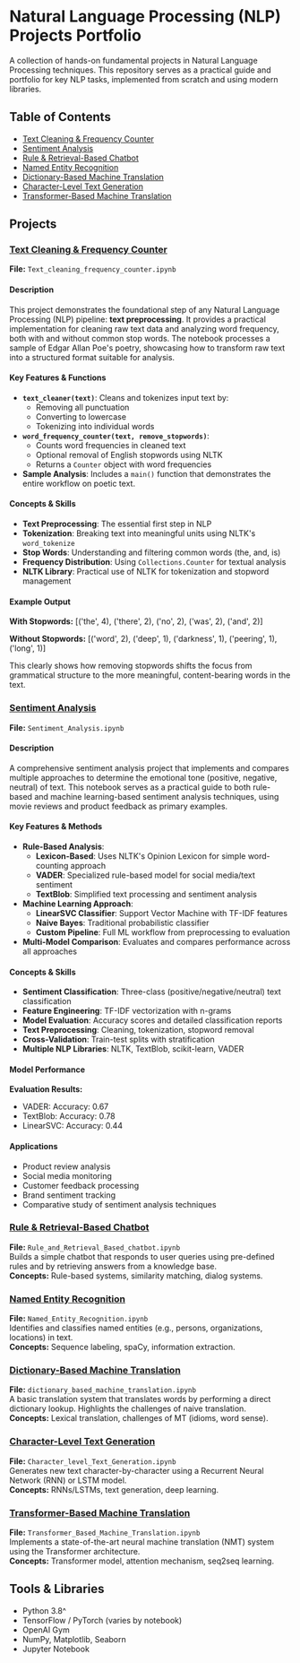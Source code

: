 # Natural Language Processing (NLP) Projects Portfolio

A collection of hands-on fundamental projects in Natural Language Processing techniques. This repository serves as a practical guide and portfolio for key NLP tasks, implemented from scratch and using modern libraries.

## Table of Contents

- [Text Cleaning & Frequency Counter](#text-cleaning--frequency-counter)
- [Sentiment Analysis](#sentiment-analysis)
- [Rule & Retrieval-Based Chatbot](#rule--retrieval-based-chatbot)
- [Named Entity Recognition](#named-entity-recognition)
- [Dictionary-Based Machine Translation](#dictionary-based-machine-translation)
- [Character-Level Text Generation](#character-level-text-generation)
- [Transformer-Based Machine Translation](#transformer-based-machine-translation)

## Projects

### [Text Cleaning & Frequency Counter](#text-cleaning--frequency-counter)
**File:** `Text_cleaning_frequency_counter.ipynb`  
#### Description
This project demonstrates the foundational step of any Natural Language Processing (NLP) pipeline: **text preprocessing**. It provides a practical implementation for cleaning raw text data and analyzing word frequency, both with and without common stop words. The notebook processes a sample of Edgar Allan Poe's poetry, showcasing how to transform raw text into a structured format suitable for analysis.

#### Key Features & Functions
- **`text_cleaner(text)`**: Cleans and tokenizes input text by:
  - Removing all punctuation
  - Converting to lowercase
  - Tokenizing into individual words
- **`word_frequency_counter(text, remove_stopwords)`**: 
  - Counts word frequencies in cleaned text
  - Optional removal of English stopwords using NLTK
  - Returns a `Counter` object with word frequencies
- **Sample Analysis**: Includes a `main()` function that demonstrates the entire workflow on poetic text.

#### Concepts & Skills
- **Text Preprocessing**: The essential first step in NLP
- **Tokenization**: Breaking text into meaningful units using NLTK's `word_tokenize`
- **Stop Words**: Understanding and filtering common words (the, and, is)
- **Frequency Distribution**: Using `Collections.Counter` for textual analysis
- **NLTK Library**: Practical use of NLTK for tokenization and stopword management

#### Example Output
**With Stopwords:** [('the', 4), ('there', 2), ('no', 2), ('was', 2), ('and', 2)]

**Without Stopwords:** [('word', 2), ('deep', 1), ('darkness', 1), ('peering', 1), ('long', 1)]

This clearly shows how removing stopwords shifts the focus from grammatical structure to the more meaningful, content-bearing words in the text.

### [Sentiment Analysis](#sentiment-analysis)
**File:** `Sentiment_Analysis.ipynb`  

#### Description
A comprehensive sentiment analysis project that implements and compares multiple approaches to determine the emotional tone (positive, negative, neutral) of text. This notebook serves as a practical guide to both rule-based and machine learning-based sentiment analysis techniques, using movie reviews and product feedback as primary examples.

#### Key Features & Methods
- **Rule-Based Analysis**: 
  - **Lexicon-Based**: Uses NLTK's Opinion Lexicon for simple word-counting approach
  - **VADER**: Specialized rule-based model for social media/text sentiment
  - **TextBlob**: Simplified text processing and sentiment analysis
- **Machine Learning Approach**:
  - **LinearSVC Classifier**: Support Vector Machine with TF-IDF features
  - **Naive Bayes**: Traditional probabilistic classifier
  - **Custom Pipeline**: Full ML workflow from preprocessing to evaluation
- **Multi-Model Comparison**: Evaluates and compares performance across all approaches

#### Concepts & Skills
- **Sentiment Classification**: Three-class (positive/negative/neutral) text classification
- **Feature Engineering**: TF-IDF vectorization with n-grams
- **Model Evaluation**: Accuracy scores and detailed classification reports
- **Text Preprocessing**: Cleaning, tokenization, stopword removal
- **Cross-Validation**: Train-test splits with stratification
- **Multiple NLP Libraries**: NLTK, TextBlob, scikit-learn, VADER

#### Model Performance
**Evaluation Results:**
- VADER: Accuracy: 0.67
- TextBlob: Accuracy: 0.78
- LinearSVC: Accuracy: 0.44

#### Applications
- Product review analysis
- Social media monitoring
- Customer feedback processing
- Brand sentiment tracking
- Comparative study of sentiment analysis techniques




















### [Rule & Retrieval-Based Chatbot](#rule--retrieval-based-chatbot)
**File:** `Rule_and_Retrieval_Based_chatbot.ipynb`  
Builds a simple chatbot that responds to user queries using pre-defined rules and by retrieving answers from a knowledge base.  
**Concepts:** Rule-based systems, similarity matching, dialog systems.

### [Named Entity Recognition](#named-entity-recognition)
**File:** `Named_Entity_Recognition.ipynb`  
Identifies and classifies named entities (e.g., persons, organizations, locations) in text.  
**Concepts:** Sequence labeling, spaCy, information extraction.

### [Dictionary-Based Machine Translation](#dictionary-based-machine-translation)
**File:** `dictionary_based_machine_translation.ipynb`  
A basic translation system that translates words by performing a direct dictionary lookup. Highlights the challenges of naive translation.  
**Concepts:** Lexical translation, challenges of MT (idioms, word sense).

### [Character-Level Text Generation](#character-level-text-generation)
**File:** `Character_level_Text_Generation.ipynb`  
Generates new text character-by-character using a Recurrent Neural Network (RNN) or LSTM model.  
**Concepts:** RNNs/LSTMs, text generation, deep learning.

### [Transformer-Based Machine Translation](#transformer-based-machine-translation)
**File:** `Transformer_Based_Machine_Translation.ipynb`  
Implements a state-of-the-art neural machine translation (NMT) system using the Transformer architecture.  
**Concepts:** Transformer model, attention mechanism, seq2seq learning.


## Tools & Libraries

- Python 3.8^
- TensorFlow / PyTorch (varies by notebook)
- OpenAI Gym
- NumPy, Matplotlib, Seaborn
- Jupyter Notebook


